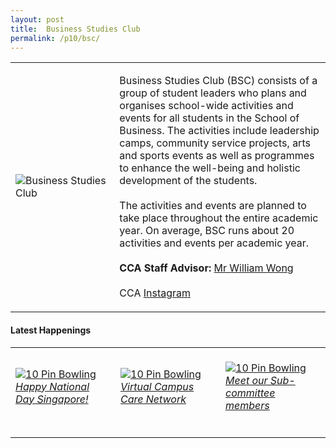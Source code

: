 ```yaml
---
layout: post
title:  Business Studies Club
permalink: /p10/bsc/
---
```


<div>
    <table>
        <tr>
            <td style="width:33%"><image src="{{site.baseurl}}/images/CCA_bsc.jpg" style="display:block;margin-left:auto;margin-right:auto;" alt="Business Studies Club"></image></td>
            <td>
                <p>
                    Business Studies Club (BSC) consists of a group of student leaders who plans and organises school-wide activities and events for all students in the School of Business. The activities include leadership camps, community service projects, arts and sports events as well as programmes to enhance the well-being and holistic development of the students.<br>
                    <br>
                    The activities and events are planned to take place throughout the entire academic year. On average, BSC runs about 20 activities and events per academic year.<br>
                    <br>
                    <b>CCA Staff Advisor:</b> <a href="mailto:willwong@tp.edu.sg">Mr William Wong</a><br>
                    <br>
                    CCA <a href="https://www.instagram.com/tpbsc">Instagram</a>
                </p>
            </td>
        </tr>
    </table>
</div>

#### Latest Happenings

<div>
    <table>
        <tr>
            <td style="width:33%"><br>
                <a href="https://www.instagram.com/p/CFL44QuHy7e/">
                    <image src="{{site.baseurl}}/images/CCA-bsc_IG.jpg" style="display:block;margin-left:auto;margin-right:auto;" alt="10 Pin Bowling">
                    <h6 style="margin-top:0%">Happy National Day Singapore!</h6>
                    </image>
                </a>
            </td>
            <td style="width:33%"><br>
                <a href="https://www.instagram.com/p/B_6_N7QHG_c/">
                    <image src="{{site.baseurl}}/images/CCA-bsc_IG2.jpg" style="display:block;margin-left:auto;margin-right:auto;" alt="10 Pin Bowling">
                    <h6 style="margin-top:0%">Virtual Campus Care Network</h6>
                    </image>
                </a>
            </td>
            <td style="width:33%"><br>
                <a href="https://www.instagram.com/p/B7OMwMJH-Q1/">
                    <image src="{{site.baseurl}}/images/CCA-bsc_IG3.jpg" style="display:block;margin-left:auto;margin-right:auto;" alt="10 Pin Bowling">
                    <h6 style="margin-top:0%">Meet our Sub-committee members</h6>    
                    </image>
                </a>
            </td>
        </tr>
    </table>
</div>